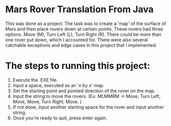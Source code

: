 # Mars Rover Translation From Java

This was done as a project. The task was to create a 'map' of the surface of Mars and then place rovers down at certain points. These rovers had three options. Move (M), Turn Left (L), Turn Right (R). There could be more than one rover put down, which I accounted for. There were also several catchable exceptions and edge cases in this project that I implemented.

# The steps to running this project:

1) Execute the .EXE file. 
2) Input a space, executed as an 'x by x' map.
3) Set the starting point and pointed direction of the rover on the map.
4) Input the string to move the rovers. (Ex: MLMMRM -> Move, Turn Left, Move, Move, Turn Right, Move. ) 
5) If not done, input another starting space for the rover and input another string.
6) Once you're ready to quit, press enter again.
